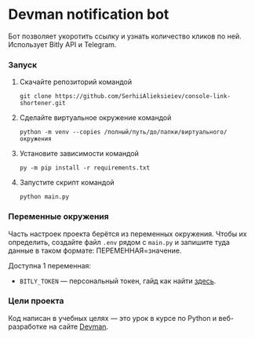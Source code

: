 # Devman notification bot

Бот позволяет укоротить ссылку и узнать количество кликов по ней. Использует Bitly API и Telegram.
 
### Запуск
1. Скачайте репозиторий командой
  
	`git clone https://github.com/SerhiiAlieksieiev/console-link-shortener.git`
2. Сделайте виртуальное окружение командой
 
 	`python -m venv --copies /полный/путь/до/папки/виртуального/окружения `
3. Установите зависимости  командой 

	`py -m pip install -r requirements.txt`

4. Запустите скрипт командой 

	`python main.py`
 
### Переменные окружения
Часть настроек проекта берётся из переменных окружения. Чтобы их определить, создайте файл `.env` рядом  с `main.py` и запишите туда данные в таком формате: ПЕРЕМЕННАЯ=значение.

Доступна 1 переменная:
- `BITLY_TOKEN` — персональный токен, гайд как найти [здесь](https://support.bitly.com/hc/en-us/articles/230647907-How-do-I-generate-an-OAuth-access-token-for-the-Bitly-API-).


### Цели проекта
Код написан в учебных целях — это урок в курсе по Python и веб-разработке на сайте [Devman](https://dvmn.org/referrals/eC72w2BASG9Zj3T7iMTSsxDbHXthCmJmeLKBNfwf/).